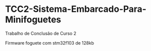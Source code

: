 # TCC2-Sistema-Embarcado-Para-Minifoguetes
Trabalho de Conclusão de Curso 2

Firmware foguete com stm32f103 de 128kb